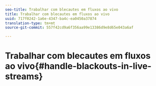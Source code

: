 ```yaml
---
seo-title: Trabalhar com blecautes em fluxos ao vivo
title: Trabalhar com blecautes em fluxos ao vivo
uuid: 717f0242-1a6e-4347-ba4c-ea0450a37874
translation-type: tm+mt
source-git-commit: 557f42cd9a6f356aa99e13386d9e8d65e043a6af

---
```



# Trabalhar com blecautes em fluxos ao vivo{#handle-blackouts-in-live-streams}
